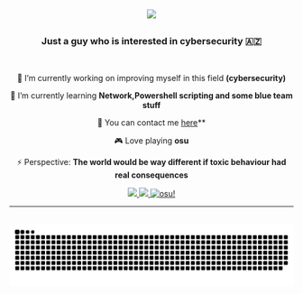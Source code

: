 

<h1 align="center">
    <img src="https://readme-typing-svg.herokuapp.com/?font=Righteous&size=35&center=true&vCenter=true&width=500&height=70&duration=4000&lines=Hi+There!+👋;+It's+hs1ux;" />
</h1>

<h3 align="center">Just a guy who is interested in cybersecurity 🇦🇿</h3>

<br/>

<div align="center">
 
 🔭 I’m currently working on improving myself in this field **(cybersecurity)**
 
 🌱 I’m currently learning **Network,Powershell scripting and some blue team stuff**

💬 You can contact me  [here](https://www.instagram.com/muradbakirov/?igsh=MXNkYWs1eWJuaDFjbg%3D%3D&utm_source=qr#)**

🎮 Love playing **osu**

⚡ Perspective: **The world would be way different if toxic behaviour had real consequences**



 </div>
 
<div align="center"> 
  <a href="mailto:bekirovm453@gmail.com">
    <img src="https://img.shields.io/badge/Gmail-333333?style=for-the-badge&logo=gmail&logoColor=red" />
  </a>
  <a href="https://www.linkedin.com/in/murad-bakirov-115067238/" target="_blank">
    <img src="https://img.shields.io/badge/LinkedIn-0077B5?style=for-the-badge&logo=linkedin&logoColor=white" target="_blank" />
  </a>
<a href="https://osu.ppy.sh/users/28000064" target="_blank">
  <img src="https://assets.ppy.sh/logo-with-background.png" alt="osu!" width="80" height="28" />
</a>
 <!-- sqlite, safari, google-chrome are other good icon options -->
  </a>
</div>

 <hr/>
 


<div align="center">
 
  <br>
  <img alt="snake eating my contributions" src="https://raw.githubusercontent.com/salesp07/salesp07/output/github-contribution-grid-snake.svg" />
  
  <br/><br/><br/>
</div>





<br/><br/>



<br/>





